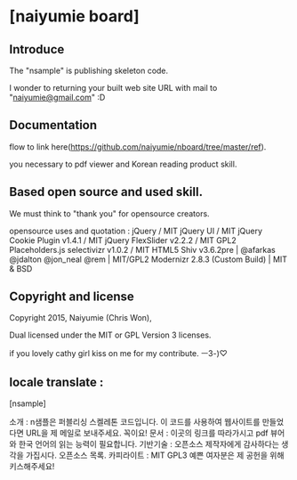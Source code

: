 # [naiyumie board]

## Introduce

The "nsample" is publishing skeleton code.

I wonder to returning your built web site URL with mail to "naiyumie@gmail.com" :D

## Documentation

flow to link here(https://github.com/naiyumie/nboard/tree/master/ref).

you necessary to pdf viewer and Korean reading product skill.

## Based open source and used skill.

We must think to "thank you" for opensource creators.

opensource uses and quotation :
jQuery / MIT
jQuery UI / MIT
jQuery Cookie Plugin v1.4.1 / MIT
jQuery FlexSlider v2.2.2 / MIT GPL2
Placeholders.js
selectivizr v1.0.2 / MIT
HTML5 Shiv v3.6.2pre | @afarkas @jdalton @jon_neal @rem | MIT/GPL2
Modernizr 2.8.3 (Custom Build) | MIT & BSD


## Copyright and license

Copyright 2015, Naiyumie (Chris Won),

Dual licensed under the MIT or GPL Version 3 licenses.

if you lovely cathy girl kiss on me for my contribute. ㅡ3-)♡







## locale translate :

[nsample]

소개 : n샘플은 퍼블리싱 스켈레톤 코드입니다.
이 코드를 사용하여 웹사이트를 만들었다면 URL을 제 메일로 보내주세요. 꼭이요!
문서 : 이곳의 링크를 따라가시고 pdf 뷰어와 한국 언어의 읽는 능력이 필요합니다.
기반기술 : 오픈소스 제작자에게 감사하다는 생각을 가집시다. 오픈소스 목록.
카피라이트 : MIT GPL3 예쁜 여자분은 제 공헌을 위해 키스해주세요!